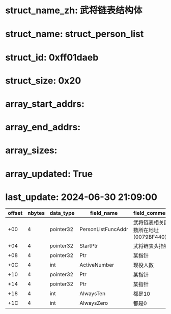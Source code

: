 # struct_name_zh: 武将链表结构体
# struct_name: struct_person_list
# struct_id: 0xff01daeb
# struct_size: 0x20
# array_start_addrs:
# array_end_addrs: 
# array_sizes: 
# array_updated: True
# last_update: 2024-06-30 21:09:00


| offset | nbytes | data_type | field_name         | field_comment                       |
| ------ | ------ | --------- | ------------------ | ----------------------------------- |
| +00    | 4      | pointer32 | PersonListFuncAddr | 武将链表相关函数所在地址(0079BF440) |
| +04    | 4      | pointer32 | StartPtr           | 武将链表头指针                      |
| +08    | 4      | pointer32 | Ptr                | 某指针                              |
| +0C    | 4      | int       | ActiveNumber       | 现役人数                            |
| +10    | 4      | pointer32 | Ptr                | 某指针                              |
| +14    | 4      | pointer32 | Ptr                | 某指针                              |
| +18    | 4      | int       | AlwaysTen          | 都是10                              |
| +1C    | 4      | int       | AlwaysZero         | 都是0                               |
